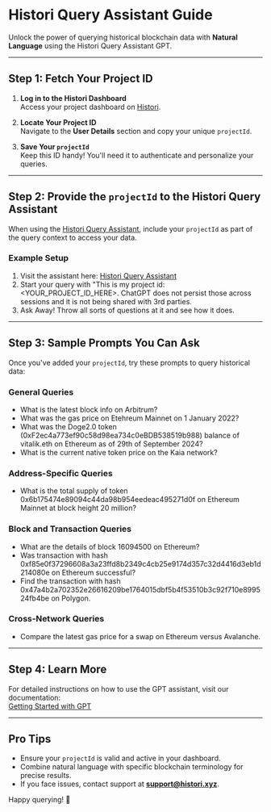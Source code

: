 # Histori Query Assistant Guide  

Unlock the power of querying historical blockchain data with **Natural Language** using the Histori Query Assistant GPT.

---

## Step 1: Fetch Your Project ID  

1. **Log in to the Histori Dashboard**  
   Access your project dashboard on [Histori](https://histori.xyz).  

2. **Locate Your Project ID**  
   Navigate to the **User Details** section and copy your unique `projectId`.  

3. **Save Your `projectId`**  
   Keep this ID handy! You'll need it to authenticate and personalize your queries.  

---

## Step 2: Provide the `projectId` to the Histori Query Assistant  

When using the [Histori Query Assistant]( https://chatgpt.com/g/g-6735c71f43c081908d3729de9504cc67-histori-query-assistant), include your `projectId` as part of the query context to access your data.  

### Example Setup  
1. Visit the assistant here: [Histori Query Assistant](https://chatgpt.com/g/g-6735c71f43c081908d3729de9504cc67-histori-query-assistant)
2. Start your query with "This is my project id: <YOUR_PROJECT_ID_HERE>. ChatGPT does not persist those across sessions and it is not being shared with 3rd parties.
3. Ask Away! Throw all sorts of questions at it and see how it does.

---

## Step 3: Sample Prompts You Can Ask  

Once you've added your `projectId`, try these prompts to query historical data:  

### General Queries  
- What is the latest block info on Arbitrum?
- What was the gas price on Etehreum Mainnet on 1 January 2022?
- What was the Doge2.0 token (0xF2ec4a773ef90c58d98ea734c0eBDB538519b988) balance of vitalik.eth on Ethereum as of 29th of September 2024?
- What is the current native token price on the Kaia network?

### Address-Specific Queries  
- What is the total supply of token 0x6b175474e89094c44da98b954eedeac495271d0f on Ethereum Mainnet at block height 20 million?

### Block and Transaction Queries  
- What are the details of block 16094500 on Ethereum?
- Was transaction with hash 0xf85e0f37296608a3a23ffd8b2349c4cb25e9174d357c32d4416d3eb1d214080e on Ethereum successful?
- Find the transaction with hash 0x47a4b2a702352e26616209be1764015dbf5b4f53510b3c92f710e899524fb4be on Polygon.

### Cross-Network Queries  
- Compare the latest gas price for a swap on Ethereum versus Avalanche.

---

## Step 4: Learn More  

For detailed instructions on how to use the GPT assistant, visit our documentation:  
[Getting Started with GPT](https://docs.histori.xyz/start/gpt)  

---

## Pro Tips  

- Ensure your `projectId` is valid and active in your dashboard.  
- Combine natural language with specific blockchain terminology for precise results.  
- If you face issues, contact support at **support@histori.xyz**.  

Happy querying! 🚀  
